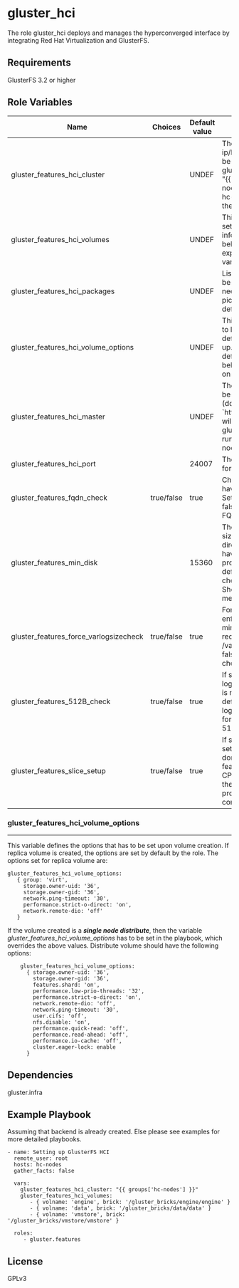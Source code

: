 gluster_hci
===========

The role gluster_hci deploys and manages the hyperconverged interface by
integrating Red Hat Virtualization and GlusterFS.

Requirements
------------

GlusterFS 3.2 or higher

Role Variables
--------------

| Name                     |Choices| Default value         | Comments                          |
|--------------------------|-------|-----------------------|-----------------------------------|
| gluster_features_hci_cluster |  | UNDEF   | The cluster ip/hostnames. Can be set by gluster_hci_cluster: "{{ groups['hc-nodes'] }}",  where hc-nodes is from the inventory file.  |
| gluster_features_hci_volumes  |  | UNDEF | This is a dictionary setting the volume information. See below for further explanation and variables. |
| gluster_features_hci_packages   | | UNDEF | List of packages to be installed. User need not set this, picked up from defaults. |
| gluster_features_hci_volume_options |  | UNDEF | This is not needed to be set by user, defaults are picked up. Set to override defaults. See below for details on default values.|
| gluster_features_hci_master | | UNDEF | The REST host to be connected to (do not include `http'. This value will be ignored if glusterd1 is running on remote node. |
| gluster_features_hci_port || 24007 | The port to be set for the remote  |
| gluster_features_fqdn_check |true/false|true|Check if the hosts have valid FQDN. Set the variable to false to skip the FQDN check.|
| gluster_features_min_disk ||15360|The minimum disk size that /var/log directory must have for the role to proceed. By default the role checks for 15G. Should be in megabytes|
| gluster_features_force_varlogsizecheck |true/false|true|Force the role to enforce the minimum disk size requirement for /var/log. If set to false, disk size check is ignored.|
|gluster_features_512B_check|true/false|true|If set to false, logical block size is not checked. By default checks if logical block size for a disk is set to 512 bytes.|
|gluster_features_slice_setup|true/false|true|If set to false, slice setup will not be done. This features creates a CPU slice limiting the glusterd process's CPU consumption|

### gluster_features_hci_volume_options
---------------------------------------

This variable defines the options that has to be set upon volume creation. If replica volume is created, the options are set by default by the role. The options set for replica volume are:

```
gluster_features_hci_volume_options:
   { group: 'virt',
     storage.owner-uid: '36',
     storage.owner-gid: '36',
     network.ping-timeout: '30',
     performance.strict-o-direct: 'on',
     network.remote-dio: 'off'
   }
```

If the volume created is a _**single node distribute**_, then the variable _gluster_features_hci_volume_options_ has to be set in the playbook, which overrides the above values. Distribute volume should have the following options:

```
    gluster_features_hci_volume_options:
      { storage.owner-uid: '36',
        storage.owner-gid: '36',
        features.shard: 'on',
        performance.low-prio-threads: '32',
        performance.strict-o-direct: 'on',
        network.remote-dio: 'off',
        network.ping-timeout: '30',
        user.cifs: 'off',
        nfs.disable: 'on',
        performance.quick-read: 'off',
        performance.read-ahead: 'off',
        performance.io-cache: 'off',
        cluster.eager-lock: enable
      }
```

Dependencies
------------

gluster.infra

Example Playbook
----------------

Assuming that backend is already created. Else please see examples for more
detailed playbooks.

```
- name: Setting up GlusterFS HCI
  remote_user: root
  hosts: hc-nodes
  gather_facts: false

  vars:
    gluster_features_hci_cluster: "{{ groups['hc-nodes'] }}"
    gluster_features_hci_volumes:
       - { volname: 'engine', brick: '/gluster_bricks/engine/engine' }
       - { volname: 'data', brick: '/gluster_bricks/data/data' }
       - { volname: 'vmstore', brick: '/gluster_bricks/vmstore/vmstore' }

  roles:
     - gluster.features
```

License
-------

GPLv3
